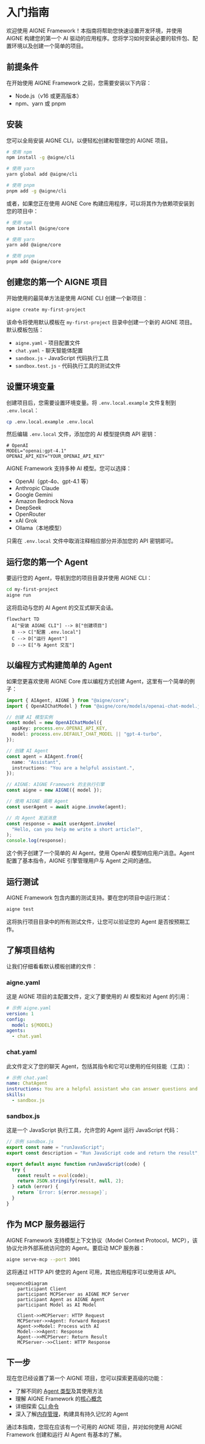 # 入门指南

欢迎使用 AIGNE Framework！本指南将帮助您快速设置开发环境，并使用 AIGNE 构建您的第一个 AI 驱动的应用程序。您将学习如何安装必要的软件包、配置环境以及创建一个简单的项目。

## 前提条件

在开始使用 AIGNE Framework 之前，您需要安装以下内容：

- Node.js（v16 或更高版本）
- npm、yarn 或 pnpm

## 安装

您可以全局安装 AIGNE CLI，以便轻松创建和管理您的 AIGNE 项目。

```bash
# 使用 npm
npm install -g @aigne/cli

# 使用 yarn
yarn global add @aigne/cli

# 使用 pnpm
pnpm add -g @aigne/cli
```

或者，如果您正在使用 AIGNE Core 构建应用程序，可以将其作为依赖项安装到您的项目中：

```bash
# 使用 npm
npm install @aigne/core

# 使用 yarn
yarn add @aigne/core

# 使用 pnpm
pnpm add @aigne/core
```

## 创建您的第一个 AIGNE 项目

开始使用的最简单方法是使用 AIGNE CLI 创建一个新项目：

```bash
aigne create my-first-project
```

该命令将使用默认模板在 `my-first-project` 目录中创建一个新的 AIGNE 项目。默认模板包括：

- `aigne.yaml` - 项目配置文件
- `chat.yaml` - 聊天智能体配置
- `sandbox.js` - JavaScript 代码执行工具
- `sandbox.test.js` - 代码执行工具的测试文件

## 设置环境变量

创建项目后，您需要设置环境变量。将 `.env.local.example` 文件复制到 `.env.local`：

```bash
cp .env.local.example .env.local
```

然后编辑 `.env.local` 文件，添加您的 AI 模型提供商 API 密钥：

```shell
# OpenAI
MODEL="openai:gpt-4.1"
OPENAI_API_KEY="YOUR_OPENAI_API_KEY"
```

AIGNE Framework 支持多种 AI 模型。您可以选择：

- OpenAI（gpt-4o、gpt-4.1 等）
- Anthropic Claude
- Google Gemini
- Amazon Bedrock Nova
- DeepSeek
- OpenRouter
- xAI Grok
- Ollama（本地模型）

只需在 `.env.local` 文件中取消注释相应部分并添加您的 API 密钥即可。

## 运行您的第一个 Agent

要运行您的 Agent，导航到您的项目目录并使用 AIGNE CLI：

```bash
cd my-first-project
aigne run
```

这将启动与您的 AI Agent 的交互式聊天会话。

```mermaid
flowchart TD
  A["安装 AIGNE CLI"] --> B["创建项目"]
  B --> C["配置 .env.local"]
  C --> D["运行 Agent"]
  D --> E["与 Agent 交互"]
```

## 以编程方式构建简单的 Agent

如果您更喜欢使用 AIGNE Core 库以编程方式创建 Agent，这里有一个简单的例子：

```typescript
import { AIAgent, AIGNE } from "@aigne/core";
import { OpenAIChatModel } from "@aigne/core/models/openai-chat-model.js";

// 创建 AI 模型实例
const model = new OpenAIChatModel({
  apiKey: process.env.OPENAI_API_KEY,
  model: process.env.DEFAULT_CHAT_MODEL || "gpt-4-turbo",
});

// 创建 AI Agent
const agent = AIAgent.from({
  name: "Assistant",
  instructions: "You are a helpful assistant.",
});

// AIGNE: AIGNE Framework 的主执行引擎
const aigne = new AIGNE({ model });

// 使用 AIGNE 调用 Agent
const userAgent = await aigne.invoke(agent);

// 向 Agent 发送消息
const response = await userAgent.invoke(
  "Hello, can you help me write a short article?",
);
console.log(response);
```

这个例子创建了一个简单的 AI Agent，使用 OpenAI 模型响应用户消息。Agent 配置了基本指令，AIGNE 引擎管理用户与 Agent 之间的通信。

## 运行测试

AIGNE Framework 包含内置的测试支持。要在您的项目中运行测试：

```bash
aigne test
```

这将执行项目目录中的所有测试文件，让您可以验证您的 Agent 是否按预期工作。

## 了解项目结构

让我们仔细看看默认模板创建的文件：

### aigne.yaml

这是 AIGNE 项目的主配置文件，定义了要使用的 AI 模型和对 Agent 的引用：

```yaml
# 示例 aigne.yaml
version: 1
config:
  model: ${MODEL}
agents:
  - chat.yaml
```

### chat.yaml

此文件定义了您的聊天 Agent，包括其指令和它可以使用的任何技能（工具）：

```yaml
# 示例 chat.yaml
name: ChatAgent
instructions: You are a helpful assistant who can answer questions and execute JavaScript code.
skills:
  - sandbox.js
```

### sandbox.js

这是一个 JavaScript 执行工具，允许您的 Agent 运行 JavaScript 代码：

```javascript
// 示例 sandbox.js
export const name = "runJavaScript";
export const description = "Run JavaScript code and return the result";

export default async function runJavaScript(code) {
  try {
    const result = eval(code);
    return JSON.stringify(result, null, 2);
  } catch (error) {
    return `Error: ${error.message}`;
  }
}
```

## 作为 MCP 服务器运行

AIGNE Framework 支持模型上下文协议（Model Context Protocol，MCP），该协议允许外部系统访问您的 Agent。要启动 MCP 服务器：

```bash
aigne serve-mcp --port 3001
```

这将通过 HTTP API 使您的 Agent 可用，其他应用程序可以使用该 API。

```mermaid
sequenceDiagram
    participant Client
    participant MCPServer as AIGNE MCP Server
    participant Agent as AIGNE Agent
    participant Model as AI Model

    Client->>MCPServer: HTTP Request
    MCPServer->>Agent: Forward Request
    Agent->>Model: Process with AI
    Model-->>Agent: Response
    Agent-->>MCPServer: Return Result
    MCPServer-->>Client: HTTP Response
```

## 下一步

现在您已经设置了第一个 AIGNE 项目，您可以探索更高级的功能：

- 了解不同的 [Agent 类型](./agents.md)及其使用方法
- 理解 AIGNE Framework 的[核心概念](./core-concepts.md)
- 详细探索 [CLI 命令](./cli-commands.md)
- 深入了解[内存管理](./memory.md)，构建具有持久记忆的 Agent

通过本指南，您现在应该有一个可用的 AIGNE 项目，并对如何使用 AIGNE Framework 创建和运行 AI Agent 有基本的了解。